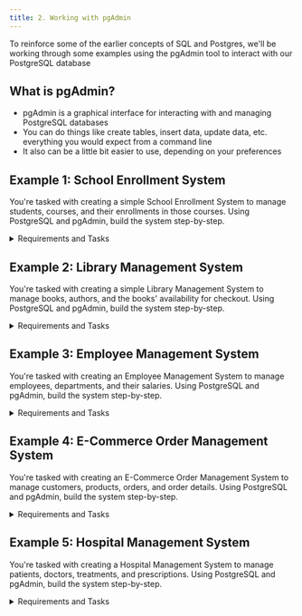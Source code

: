 ```yaml
---
title: 2. Working with pgAdmin
---
```


To reinforce some of the earlier concepts of SQL and Postgres, we'll be working through some examples using the pgAdmin tool to interact with our PostgreSQL database

## What is pgAdmin?
- pgAdmin is a graphical interface for interacting with and managing PostgreSQL databases
- You can do things like create tables, insert data, update data, etc. everything you would expect from a command line
- It also can be a little bit easier to use, depending on your preferences

## Example 1: School Enrollment System
You're tasked with creating a simple School Enrollment System to manage students, courses, and their enrollments in those courses. Using PostgreSQL and pgAdmin, build the system step-by-step.

<details>
<summary>Requirements and Tasks</summary>

### Requirements
- Your database must store the following **student data**:

| First Name | Last Name  | Email                           | School Enrollment Date |
|------------|------------|---------------------------------|------------------------|
| Alice      | Johnson    | alice.johnson@example.com       | September 15, 2024     |
| Bob        | Smith      | bob.smith@example.com           | September 16, 2024     |
| Charlie    | Williams   | charlie.williams@example.com    | September 17, 2024     |

- Your database must store the following **course data**:

| Course Name    | Course Description               |
|----------------|----------------------------------|
| Physics 101    | Introduction to Physics          |
| Literature 201 | Basics of World Literature       |
| History 101    | A Survey of Historical Events    |

- Your database must store the following **course enrollments**:

| Student Name          | Course Name    | Enrollment Date     |
|-----------------------|----------------|---------------------|
| Alice Johnson         | Physics 101    | September 18, 2024  |
| Alice Johnson         | Literature 201 | September 18, 2024  |
| Bob Smith             | History 101    | September 19, 2024  |

### Tasks
<ol>
    <li>
        <details>
            <summary>Create the tables to store all of this data</summary>

```sql
CREATE TABLE students (
    student_id SERIAL PRIMARY KEY,
    first_name TEXT,
    last_name TEXT,
    email TEXT,
    enrollment_date DATE
);

CREATE TABLE courses (
    course_id SERIAL PRIMARY KEY,
    course_name TEXT,
    course_description TEXT
);

CREATE TABLE enrollments (
    enrollment_id SERIAL PRIMARY KEY,
    student_id INT REFERENCES students(student_id),
    course_id INT REFERENCES courses(course_id),
    enrollment_date DATE
);
```
</details>
    </li>
    <li>
        <details>
            <summary>Insert the data provided into the tables</summary>

```sql
INSERT INTO students (first_name, last_name, email, enrollment_date) VALUES
('Alice', 'Johnson', 'alice.johnson@example.com', '2024-09-15'),
('Bob', 'Smith', 'bob.smith@example.com', '2024-09-16'),
('Charlie', 'Williams', 'charlie.williams@example.com', '2024-09-17');

INSERT INTO courses (course_name, course_description) VALUES
('Physics 101', 'Introduction to Physics'),
('Literature 201', 'Basics of World Literature'),
('History 101', 'A Survey of Historical Events');

INSERT INTO enrollments (student_id, course_id, enrollment_date) VALUES
((SELECT student_id FROM students WHERE first_name = 'Alice' AND last_name = 'Johnson'), (SELECT course_id FROM courses WHERE course_name = 'Physics 101'), '2024-09-18'),
((SELECT student_id FROM students WHERE first_name = 'Alice' AND last_name = 'Johnson'), (SELECT course_id FROM courses WHERE course_name = 'Literature 201'), '2024-09-18'),
((SELECT student_id FROM students WHERE first_name = 'Bob' AND last_name = 'Smith'), (SELECT course_id FROM courses WHERE course_name = 'History 101'), '2024-09-19');
```
</details>
    </li>
    <li>
        <p>Write <code>SELECT</code> statements to do the following:</p>
        <ul>
            <li>
                <details>
                    <summary>Retrieve the <strong>full names</strong> of all students</summary>

```sql
SELECT first_name || ' ' || last_name AS full_name FROM students;
```
</details>
            </li>
            <li>
                <details>
                    <summary>Retrieve the <strong>course names</strong> of all of "Bob Smith"'s courses</summary>

```sql
SELECT course_name FROM courses
JOIN enrollments ON courses.course_id = enrollments.course_id
JOIN students ON students.student_id = enrollments.student_id
WHERE students.first_name = 'Bob' AND students.last_name = 'Smith';
```
</details>
            </li>
            <li>
                <details>
                    <summary>Retrieve all <strong>students</strong> enrolled in "Physics 101"</summary>

```sql
SELECT first_name || ' ' || last_name AS full_name FROM students
JOIN enrollments ON students.student_id = enrollments.student_id
JOIN courses ON courses.course_id = enrollments.course_id
WHERE courses.course_name = 'Physics 101';
```
</details>
            </li>
        </ul>
    </li>
    <li>
        <details>
            <summary>Change "Charlie William"'s email to <code>charlie.w.newemail@example.com</code></summary>

```sql
UPDATE students
SET email = 'charlie.w.newemail@example.com'
WHERE first_name = 'Charlie' AND last_name = 'Williams';
```
</details>
    </li>
    <li>
        <details>
            <summary>Remove "Alice Johnson" from "Literature 201"</summary>

```sql
DELETE FROM enrollments
WHERE student_id = (SELECT student_id FROM students WHERE first_name = 'Alice' AND last_name = 'Johnson')
AND course_id = (SELECT course_id FROM courses WHERE course_name = 'Literature 201');
```
</details>
    </li>
</ol>
</details>

## Example 2: Library Management System
You're tasked with creating a simple Library Management System to manage books, authors, and the books' availability for checkout. Using PostgreSQL and pgAdmin, build the system step-by-step.

<details>
<summary>Requirements and Tasks</summary>

### Requirements
- Your database must store the following **author data**:

| First Name | Last Name  | Date of Birth     | Nationality |
|------------|------------|-------------------|-------------|
| George     | Orwell     | June 25, 1903     | British     |
| Jane       | Austen     | December 16, 1775 | British     |
| Mark       | Twain      | November 30, 1835 | American    |

- Your database must store the following **book data**:

| Title                              | Genre      | Publication Year | Author        |
|------------------------------------|------------|------------------|---------------|
| 1984                               | Dystopian  | 1949             | George Orwell |
| Pride and Prejudice                 | Romance    | 1813             | Jane Austen   |
| The Adventures of Huckleberry Finn  | Adventure  | 1884             | Mark Twain    |

- Your database must store the following **book availability data**:

| Book Title                         | Available  | Last Checkout Date |
|------------------------------------|------------|--------------------|
| 1984                               | Yes        | September 10, 2024 |
| Pride and Prejudice                 | No         | August 25, 2024    |
| The Adventures of Huckleberry Finn  | Yes        | September 15, 2024 |

### Tasks
<ol>
    <li>
        <details>
            <summary>Create the tables to store all of this data</summary>

```sql
CREATE TABLE authors (
    author_id SERIAL PRIMARY KEY,
    first_name TEXT,
    last_name TEXT,
    date_of_birth DATE,
    nationality TEXT
);

CREATE TABLE books (
    book_id SERIAL PRIMARY KEY,
    title TEXT,
    genre TEXT,
    publication_year INT,
    author_id INT REFERENCES authors(author_id)
);

CREATE TABLE book_availability (
    availability_id SERIAL PRIMARY KEY,
    book_id INT REFERENCES books(book_id),
    available BOOLEAN,
    last_checkout_date DATE
);
```
</details>
    </li>
    <li>
        <details>
            <summary>Insert the data provided into the tables</summary>

```sql
INSERT INTO authors (first_name, last_name, date_of_birth, nationality) VALUES
('George', 'Orwell', '1903-06-25', 'British'),
('Jane', 'Austen', '1775-12-16', 'British'),
('Mark', 'Twain', '1835-11-30', 'American');

INSERT INTO books (title, genre, publication_year, author_id) VALUES
('1984', 'Dystopian', 1949, (SELECT author_id FROM authors WHERE first_name = 'George' AND last_name = 'Orwell')),
('Pride and Prejudice', 'Romance', 1813, (SELECT author_id FROM authors WHERE first_name = 'Jane' AND last_name = 'Austen')),
('The Adventures of Huckleberry Finn', 'Adventure', 1884, (SELECT author_id FROM authors WHERE first_name = 'Mark' AND last_name = 'Twain'));

INSERT INTO book_availability (book_id, available, last_checkout_date) VALUES
((SELECT book_id FROM books WHERE title = '1984'), TRUE, '2024-09-10'),
((SELECT book_id FROM books WHERE title = 'Pride and Prejudice'), FALSE, '2024-08-25'),
((SELECT book_id FROM books WHERE title = 'The Adventures of Huckleberry Finn'), TRUE, '2024-09-15');
```
</details>
    </li>
    <li>
        <p>Write <code>SELECT</code> statements to do the following:</p>
        <ul>
            <li>
                <details>
                    <summary>Retrieve the <strong>full names</strong> of all authors</summary>

```sql
SELECT first_name || ' ' || last_name AS full_name FROM authors;
```
</details>
            </li>
            <li>
                <details>
                    <summary>Retrieve the <strong>titles</strong> of all available books</summary>

```sql
SELECT title FROM books
JOIN book_availability ON books.book_id = book_availability.book_id
WHERE available = TRUE;
```
</details>
            </li>
            <li>
                <details>
                    <summary>Retrieve the <strong>titles</strong> of all books by "George Orwell"</summary>

```sql
SELECT title FROM books
JOIN authors ON books.author_id = authors.author_id
WHERE authors.first_name = 'George' AND authors.last_name = 'Orwell';
```
</details>
            </li>
        </ul>
    </li>
    <li>
        <details>
            <summary>Update the <strong>availability</strong> of "Pride and Prejudice" to "Yes"</summary>

```sql
UPDATE book_availability
SET available = TRUE
WHERE book_id = (SELECT book_id FROM books WHERE title = 'Pride and Prejudice');
```
</details>
    </li>
    <li>
        <details>
            <summary>Remove "The Adventures of Huckleberry Finn" from the available books list</summary>

```sql
UPDATE book_availability
SET available = FALSE
WHERE book_id = (SELECT book_id FROM books WHERE title = 'The Adventures of Huckleberry Finn');
```
</details>
    </li>
</ol>
</details>

## Example 3: Employee Management System
You're tasked with creating an Employee Management System to manage employees, departments, and their salaries. Using PostgreSQL and pgAdmin, build the system step-by-step.

<details>
<summary>Requirements and Tasks</summary>

### Requirements
- Your database must store the following **employee data**:

| First Name | Last Name  | Email                           | Hire Date        |
|------------|------------|---------------------------------|------------------|
| Sarah      | Connor     | sarah.connor@example.com        | January 5, 2023  |
| John       | Doe        | john.doe@example.com            | March 12, 2022   |
| Jane       | Smith      | jane.smith@example.com          | May 15, 2023     |

- Your database must store the following **department data**:

| Department Name    | Department Head |
|--------------------|-----------------|
| Human Resources    | Sarah Connor    |
| Engineering        | John Doe        |
| Marketing          | Jane Smith      |

- Your database must store the following **salary data**:

| Employee Name    | Department         | Salary      |
|------------------|--------------------|-------------|
| Sarah Connor     | Human Resources    | $75,000     |
| John Doe         | Engineering        | $85,000     |
| Jane Smith       | Marketing          | $70,000     |

### Tasks

<ol>
    <li>
        <details>
            <summary>Create the tables to store all of this data</summary>

```sql
CREATE TABLE employees (
    employee_id SERIAL PRIMARY KEY,
    first_name TEXT,
    last_name TEXT,
    email TEXT,
    hire_date DATE
);

CREATE TABLE departments (
    department_id SERIAL PRIMARY KEY,
    department_name TEXT,
    department_head TEXT
);

CREATE TABLE salaries (
    employee_id INT REFERENCES employees(employee_id),
    department_id INT REFERENCES departments(department_id),
    salary DECIMAL(10, 2),
    PRIMARY KEY (employee_id, department_id)  -- Composite primary key
);
```

</details>
    </li>
    <li>
        <details>
            <summary>Insert the data provided into the tables</summary>

```sql
INSERT INTO employees (first_name, last_name, email, hire_date) VALUES
('Sarah', 'Connor', 'sarah.connor@example.com', '2023-01-05'),
('John', 'Doe', 'john.doe@example.com', '2022-03-12'),
('Jane', 'Smith', 'jane.smith@example.com', '2023-05-15');

INSERT INTO departments (department_name, department_head) VALUES
('Human Resources', 'Sarah Connor'),
('Engineering', 'John Doe'),
('Marketing', 'Jane Smith');

INSERT INTO salaries (employee_id, department_id, salary) VALUES
(1, 1, 75000),
(2, 2, 85000), 
(3, 3, 70000);
```

</details>
    </li>
    <li>
        <p>Write <code>SELECT</code> statements to do the following:</p>
        <ul>
            <li>
                <details>
                    <summary>Retrieve the <strong>full names</strong> of all employees</summary>

```sql
SELECT first_name || ' ' || last_name AS full_name FROM employees;
```

</details>
            </li>
            <li>
                <details>
                    <summary>Retrieve the <strong>department names</strong> which have an employee with a salary greated than $70,000</summary>

```sql
SELECT DISTINCT department_name
FROM departments
JOIN salaries ON departments.department_id = salaries.department_id
WHERE salary > 70000;
```

</details>
            </li>
            <li>
                <details>
                    <summary>Retrieve the <strong>department head</strong> of "Engineering"</summary>

```sql
SELECT department_head FROM departments WHERE department_name = 'Engineering';
```

</details>
            </li>
        </ul>
    </li>
    <li>
        <details>
            <summary>Increase <strong>Jane Smith's salary</strong> to $75,000</summary>

```sql
UPDATE salaries
SET salary = 75000
WHERE employee_id = (SELECT employee_id FROM employees WHERE first_name = 'Jane' AND last_name = 'Smith');
```

</details>
    </li>
    <li>
        <details>
            <summary>Remove "John Doe" from the "Engineering" department</summary>

```sql
DELETE FROM salaries WHERE employee_id = (SELECT employee_id FROM employees WHERE first_name = 'John' AND last_name = 'Doe');
DELETE FROM employees WHERE first_name = 'John' AND last_name = 'Doe';
```

</details>
    </li>
</ol>
</details>

## Example 4: E-Commerce Order Management System
You're tasked with creating an E-Commerce Order Management System to manage customers, products, orders, and order details. Using PostgreSQL and pgAdmin, build the system step-by-step.

<details>
<summary>Requirements and Tasks</summary>

### Requirements
- Your database must store the following **customer data**:

| First Name | Last Name  | Email                           | Address                     | City         | Country     |
|------------|------------|---------------------------------|-----------------------------|--------------|-------------|
| Emily      | Brown      | emily.brown@example.com         | 1234 Elm Street              | New York     | USA         |
| Michael    | Green      | michael.green@example.com       | 5678 Maple Avenue            | Los Angeles  | USA         |
| Sarah      | White      | sarah.white@example.com         | 246 Oak Street               | London       | UK          |

- Your database must store the following **product data**:

| Product Name     | Description       | Price       | Stock Quantity |
|------------------|-------------------|-------------|----------------|
| Laptop           | 15" gaming laptop | $1,500      | 20             |
| Smartphone       | Latest model      | $800        | 50             |
| Headphones       | Wireless headset  | $100        | 100            |

- Your database must store the following **order data**:

| Order ID | Customer Name  | Order Date         | Total Amount  |
|----------|----------------|--------------------|---------------|
| 1        | Emily Brown    | September 1, 2024  | $2,400        |
| 2        | Michael Green  | September 5, 2024  | $800          |

- Your database must store the following **order details data**:

| Order ID | Product Name  | Quantity | Line Total |
|----------|---------------|----------|------------|
| 1        | Laptop        | 1        | $1,500     |
| 1        | Headphones    | 3        | $300       |
| 2        | Smartphone    | 1        | $800       |

### Tasks

<ol>
    <li>
        <details>
            <summary>Create the tables to store all of this data</summary>

```sql
CREATE TABLE customers (
    customer_id SERIAL PRIMARY KEY,
    first_name TEXT,
    last_name TEXT,
    email TEXT,
    address TEXT,
    city TEXT,
    country TEXT
);

CREATE TABLE products (
    product_id SERIAL PRIMARY KEY,
    product_name TEXT,
    description TEXT,
    price DECIMAL(10, 2),
    stock_quantity INT
);

CREATE TABLE orders (
    order_id SERIAL PRIMARY KEY,
    customer_id INT REFERENCES customers(customer_id),
    order_date DATE,
    total_amount DECIMAL(10, 2)
);

CREATE TABLE order_details (
    order_detail_id SERIAL PRIMARY KEY,
    order_id INT REFERENCES orders(order_id),
    product_id INT REFERENCES products(product_id),
    quantity INT,
    line_total DECIMAL(10, 2)
);
```

</details>
    </li>
    <li>
        <details>
            <summary>Insert the data provided into the tables</summary>

```sql
INSERT INTO customers (first_name, last_name, email, address, city, country) VALUES
('Emily', 'Brown', 'emily.brown@example.com', '1234 Elm Street', 'New York', 'USA'),
('Michael', 'Green', 'michael.green@example.com', '5678 Maple Avenue', 'Los Angeles', 'USA'),
('Sarah', 'White', 'sarah.white@example.com', '246 Oak Street', 'London', 'UK');

INSERT INTO products (product_name, description, price, stock_quantity) VALUES
('Laptop', '15" gaming laptop', 1500, 20),
('Smartphone', 'Latest model', 800, 50),
('Headphones', 'Wireless headset', 100, 100);

INSERT INTO orders (customer_id, order_date, total_amount) VALUES
(1, '2024-09-01', 2400),
(2, '2024-09-05', 800);

INSERT INTO order_details (order_id, product_id, quantity, line_total) VALUES
(1, 1, 1, 1500),
(1, 3, 3, 300),
(2, 2, 1, 800);
```

</details>
    </li>
    <li>
        <p>Write <code>SELECT</code> statements to do the following:</p>
        <ul>
            <li>
                <details>
                    <summary>Retrieve the <strong>full names</strong> of all customers</summary>

```sql
SELECT first_name || ' ' || last_name AS full_name FROM customers;
```

</details>
            </li>
            <li>
                <details>
                    <summary>Retrieve the <strong>products</strong> purchased by "Emily Brown"</summary>

```sql
SELECT product_name FROM products
JOIN order_details ON products.product_id = order_details.product_id
JOIN orders ON order_details.order_id = orders.order_id
JOIN customers ON orders.customer_id = customers.customer_id
WHERE customers.first_name = 'Emily' AND customers.last_name = 'Brown';
```

</details>
            </li>
            <li>
                <details>
                    <summary>Retrieve all <strong>customers</strong> who ordered a product costing more than $1,000</summary>

```sql
SELECT first_name, last_name FROM customers
JOIN orders ON customers.customer_id = orders.customer_id
JOIN order_details ON orders.order_id = order_details.order_id
JOIN products ON order_details.product_id = products.product_id
WHERE products.price > 1000;
```

</details>
            </li>
        </ul>
    </li>
    <li>
        <details>
            <summary>Update the <strong>stock quantity</strong> for "Headphones" after Emily Brown's purchase</summary>

```sql
UPDATE products
SET stock_quantity = stock_quantity - 3
WHERE product_name = 'Headphones';
```

</details>
    </li>
    <li>
        <details>
            <summary>Cancel Michael Green’s order by deleting all <strong>order details</strong> and the corresponding <strong>order</strong></summary>

```sql
DELETE FROM order_details WHERE order_id = (SELECT order_id FROM orders WHERE customer_id = (SELECT customer_id FROM customers WHERE first_name = 'Michael' AND last_name = 'Green'));

DELETE FROM orders WHERE customer_id = (SELECT customer_id FROM customers WHERE first_name = 'Michael' AND last_name = 'Green');
```

</details>
    </li>
</ol>
</details>

## Example 5: Hospital Management System
You're tasked with creating a Hospital Management System to manage patients, doctors, treatments, and prescriptions. Using PostgreSQL and pgAdmin, build the system step-by-step.

<details>
<summary>Requirements and Tasks</summary>

### Requirements
- Your database must store the following **patient data**:

| First Name | Last Name  | Date of Birth     | Address        | Phone Number |
|------------|------------|-------------------|----------------|--------------|
| John       | Miller     | May 15, 1985      | 789 Pine Street| 555-1234     |
| Laura      | Turner     | February 28, 1992 | 987 Cedar Lane | 555-5678     |
| Daniel     | Lewis      | July 8, 1975      | 456 Oak Avenue | 555-8765     |

- Your database must store the following **doctor data**:

| First Name | Last Name  | Specialty           | Email                        |
|------------|------------|---------------------|------------------------------|
| David      | Adams      | Cardiologist        | david.adams@hospital.com      |
| Susan      | Martinez   | Neurologist         | susan.martinez@hospital.com   |
| Emily      | Johnson    | General Practitioner| emily.johnson@hospital.com    |

- Your database must store the following **treatment data**:

| Patient Name  | Doctor Name       | Treatment        | Treatment Date |
|---------------|-------------------|------------------|----------------|
| John Miller   | David Adams       | Heart Surgery    | August 15, 2024|
| Laura Turner  | Emily Johnson     | Flu Treatment    | September 10, 2024|
| Daniel Lewis  | Susan Martinez    | Brain Scan       | September 20, 2024|

- Your database must store the following **prescription data**:

| Patient Name  | Doctor Name       | Medication       | Dosage  | Prescription Date |
|---------------|-------------------|------------------|---------|-------------------|
| John Miller   | David Adams       | Beta Blockers    | 50mg    | August 20, 2024   |
| Laura Turner  | Emily Johnson     | Ibuprofen        | 200mg   | September 11, 2024|
| Daniel Lewis  | Susan Martinez    | Antidepressants  | 10mg    | September 22, 2024|

### Tasks
<ol>
    <li>
        <details>
            <summary>Create the tables to store all of this data</summary>

```sql
CREATE TABLE patients (
    patient_id SERIAL PRIMARY KEY,
    first_name TEXT,
    last_name TEXT,
    date_of_birth DATE,
    address TEXT,
    phone_number TEXT
);

CREATE TABLE doctors (
    doctor_id SERIAL PRIMARY KEY,
    first_name TEXT,
    last_name TEXT,
    specialty TEXT,
    email TEXT
);

CREATE TABLE treatments (
    treatment_id SERIAL PRIMARY KEY,
    patient_id INT REFERENCES patients(patient_id),
    doctor_id INT REFERENCES doctors(doctor_id),
    treatment TEXT,
    treatment_date DATE
);

CREATE TABLE prescriptions (
    prescription_id SERIAL PRIMARY KEY,
    patient_id INT REFERENCES patients(patient_id),
    doctor_id INT REFERENCES doctors(doctor_id),
    medication TEXT,
    dosage TEXT,
    prescription_date DATE
);
```
</details>
    </li>
    <li>
        <details>
            <summary>Insert the data provided into the tables</summary>

```sql
INSERT INTO patients (first_name, last_name, date_of_birth, address, phone_number) VALUES
('John', 'Miller', '1985-05-15', '789 Pine Street', '555-1234'),
('Laura', 'Turner', '1992-02-28', '987 Cedar Lane', '555-5678'),
('Daniel', 'Lewis', '1975-07-08', '456 Oak Avenue', '555-8765');

INSERT INTO doctors (first_name, last_name, specialty, email) VALUES
('David', 'Adams', 'Cardiologist', 'david.adams@hospital.com'),
('Susan', 'Martinez', 'Neurologist', 'susan.martinez@hospital.com'),
('Emily', 'Johnson', 'General Practitioner', 'emily.johnson@hospital.com');

INSERT INTO treatments (patient_id, doctor_id, treatment, treatment_date) VALUES
(1, 1, 'Heart Surgery', '2024-08-15'),
(2, 3, 'Flu Treatment', '2024-09-10'),
(3, 2, 'Brain Scan', '2024-09-20');

INSERT INTO prescriptions (patient_id, doctor_id, medication, dosage, prescription_date) VALUES
(1, 1, 'Beta Blockers', '50mg', '2024-08-20'),
(2, 3, 'Ibuprofen', '200mg', '2024-09-11'),
(3, 2, 'Antidepressants', '10mg', '2024-09-22');
```
</details>
    </li>
    <li>
        <p>Write <code>SELECT</code> statements to do the following:</p>
        <ul>
            <li>
                <details>
                    <summary>Retrieve the <strong>full names</strong> of all doctors</summary>

```sql
SELECT first_name || ' ' || last_name AS full_name FROM doctors;
```
</details>
            </li>
            <li>
                <details>
                    <summary>Retrieve all <strong>patients</strong> treated by "Emily Johnson"</summary>

```sql
SELECT first_name, last_name FROM patients
JOIN treatments ON patients.patient_id = treatments.patient_id
JOIN doctors ON treatments.doctor_id = doctors.doctor_id
WHERE doctors.first_name = 'Emily' AND doctors.last_name = 'Johnson';
```
</details>
            </li>
            <li>
                <details>
                    <summary>Retrieve all <strong>prescriptions</strong> for "John Miller"</summary>

```sql
SELECT medication, dosage, prescription_date FROM prescriptions
JOIN patients ON prescriptions.patient_id = patients.patient_id
WHERE patients.first_name = 'John' AND patients.last_name = 'Miller';
```
</details>
            </li>
        </ul>
    </li>
    <li>
        <details>
            <summary>Update the <strong>dosage</strong> for Laura Turner’s "Ibuprofen" prescription to 400mg</summary>

```sql
UPDATE prescriptions
SET dosage = '400mg'
WHERE patient_id = (SELECT patient_id FROM patients WHERE first_name = 'Laura' AND last_name = 'Turner')
AND medication = 'Ibuprofen';
```
</details>
    </li>
    <li>
        <details>
            <summary>Remove <strong>Daniel Lewis' Brain Scan treatment</strong> from the system</summary>

```sql
DELETE FROM treatments
WHERE patient_id = (SELECT patient_id FROM patients WHERE first_name = 'Daniel' AND last_name = 'Lewis')
AND treatment = 'Brain Scan';
```
</details>
    </li>
</ol>
</details>

